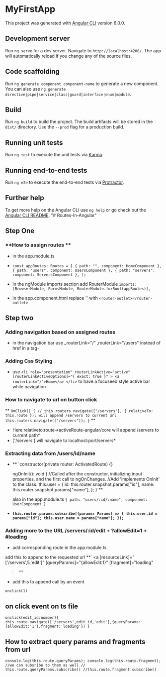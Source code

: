# MyFirstApp

This project was generated with [Angular CLI](https://github.com/angular/angular-cli) version 6.0.0.

## Development server

Run `ng serve` for a dev server. Navigate to `http://localhost:4200/`. The app will automatically reload if you change any of the source files.

## Code scaffolding

Run `ng generate component component-name` to generate a new component. You can also use `ng generate directive|pipe|service|class|guard|interface|enum|module`.

## Build

Run `ng build` to build the project. The build artifacts will be stored in the `dist/` directory. Use the `--prod` flag for a production build.

## Running unit tests

Run `ng test` to execute the unit tests via [Karma](https://karma-runner.github.io).

## Running end-to-end tests

Run `ng e2e` to execute the end-to-end tests via [Protractor](http://www.protractortest.org/).

## Further help

To get more help on the Angular CLI use `ng help` or go check out the [Angular CLI README](https://github.com/angular/angular-cli/blob/master/README.md).
"# Routes-In-Angular"

## Step One

### **How to assign routes **

- in the app.module.ts
- `const appRoutes: Routes = [ { path: "", component: HomeComponent }, { path: "users", component: UsersComponent }, { path: "servers", component: ServersComponent }, ];`
- in the ngModule imports section add RouterModule `imports: [BrowserModule, FormsModule, RouterModule.forRoot(appRoutes)],`

- in the app.component.html replace '<app-component></app-component>' with `<router-outlet></router-outlet>`

## Step two

### **Adding navigation based on assigned routes**

- in the navigation bar use \_routerLink="/" ,routerLink="/users" instead of href in a tag-

### Adding Css Styling

- use `<li role="presentation" routerLinkActive="active" [routerLinkActiveOptions]="{ exact: true }" > <a routerLink="/">Home</a> </li>` to have a focuseed style active bar while navigation

### How to navigate to url on button click

** `OnClick() { // this.routers.navigate(["/servers"], { relativeTo: this.route }); will append /servers to current url this.routers.navigate(["/servers"]); }` **

- Here relativeto:route->activeRoute-angular/core will append /servers to current path\*
- ['/servers'] will navigate to localhost:port/servers\*

### Extracting data from /users/id/name

- \*\* `constructor(private router: ActivatedRoute) {}

  ngOnInit(): void {
  //Called after the constructor, initializing input properties, and the first call to ngOnChanges.
  //Add 'implements OnInit' to the class.
  this.user = {
  id: this.router.snapshot.params["id"],
  name: this.router.snapshot.params["name"],
  };
  }`\*\*

  also in the app.module.ts `{ path: "users/:id/:name", component: UserComponent }`

* **`this.router.params.subscribe((params: Params) => { this.user.id = params["id"]; this.user.name = params["name"]; });`**

### Adding more to the URL /servers/:id/edit + ?allowEdit=1 + #loading

- add corresponding route in the app.module.ts

add this to append to the requested url
\*\*`
<a [resourceLink]="['/servers',5,'edit']"
[queryParams]="{allowEdit:1}"
[fragment]="loading"

> </a>
> `**

- add this to append call by an event

`onclick(1)`

## on click event on ts file

`onclick(edit_id:number){ this.route.navigate(['/servers',edit_id,'edit'],{queryParams:{allowEdit:'1'},fragment:'loading'}) }`

## How to extract query params and fragments from url

`console.log(this.route.queryParams); console.log(this.route.fragment); //we can subsribe to them as well // this.route.queryParams.subscribe() //this.route.fragment.subscribe()`
